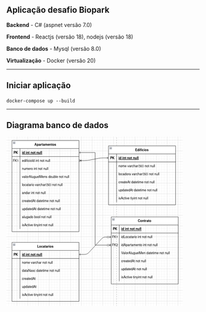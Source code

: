 ## Aplicação desafio Biopark

**Backend** - C# (aspnet versão 7.0) 

**Frontend** - Reactjs (versão 18), nodejs (versão 18)

**Banco de dados** - Mysql (versão 8.0)

**Virtualização** - Docker (versão 20)

------

## Iniciar aplicação

`docker-compose up --build`

------

## Diagrama banco de dados

<img src="img/diagrama.png" alt="pathProtect" style="zoom:100%;" />
